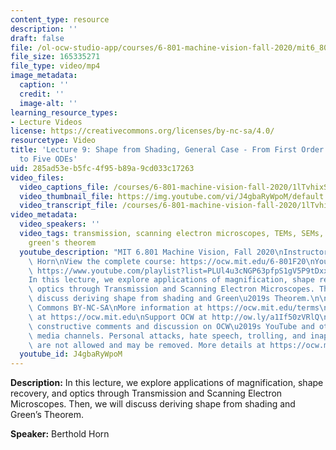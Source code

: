 ```yaml
---
content_type: resource
description: ''
draft: false
file: /ol-ocw-studio-app/courses/6-801-machine-vision-fall-2020/mit6_801f20_lec09_1080p_360p_16_9.mp4
file_size: 165335271
file_type: video/mp4
image_metadata:
  caption: ''
  credit: ''
  image-alt: ''
learning_resource_types:
- Lecture Videos
license: https://creativecommons.org/licenses/by-nc-sa/4.0/
resourcetype: Video
title: 'Lecture 9: Shape from Shading, General Case - From First Order Nonlinear PDE
  to Five ODEs'
uid: 285ad53e-b5fc-4f95-b89a-9cd033c17263
video_files:
  video_captions_file: /courses/6-801-machine-vision-fall-2020/1lTvhixSKeIvfb7IkZ3d5MyxymAc2QMF9_transcript.webvtt
  video_thumbnail_file: https://img.youtube.com/vi/J4gbaRyWpoM/default.jpg
  video_transcript_file: /courses/6-801-machine-vision-fall-2020/1lTvhixSKeIvfb7IkZ3d5MyxymAc2QMF9_transcript.pdf
video_metadata:
  video_speakers: ''
  video_tags: transmission, scanning electron microscopes, TEMs, SEMs, needle diagrams,
    green's theorem
  youtube_description: "MIT 6.801 Machine Vision, Fall 2020\nInstructor: Berthold\
    \ Horn\nView the complete course: https://ocw.mit.edu/6-801F20\nYouTube Playlist:\
    \ https://www.youtube.com/playlist?list=PLUl4u3cNGP63pfpS1gV5P9tDxxL_e4W8O\n\n\
    In this lecture, we explore applications of magnification, shape recovery, and\
    \ optics through Transmission and Scanning Electron Microscopes. Then, we will\
    \ discuss deriving shape from shading and Green\u2019s Theorem.\n\nLicense: Creative\
    \ Commons BY-NC-SA\nMore information at https://ocw.mit.edu/terms\nMore courses\
    \ at https://ocw.mit.edu\nSupport OCW at http://ow.ly/a1If50zVRlQ\n\nWe encourage\
    \ constructive comments and discussion on OCW\u2019s YouTube and other social\
    \ media channels. Personal attacks, hate speech, trolling, and inappropriate comments\
    \ are not allowed and may be removed. More details at https://ocw.mit.edu/comments."
  youtube_id: J4gbaRyWpoM
---
```

**Description:** In this lecture, we explore applications of magnification, shape recovery, and optics through Transmission and Scanning Electron Microscopes. Then, we will discuss deriving shape from shading and Green’s Theorem.

**Speaker:** Berthold Horn